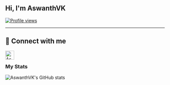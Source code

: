 ## Hi, I'm AswanthVK
[![Profile views](https://komarev.com/ghpvc/?username=AswanthVK&label=Profile%20views)](https://github.com/AswanthVK)

---
## 🔗 Connect with me

<!-- png icons from https://iconscout.com/ -->
<a href="https://telegram.dog/AswanthVK" class="padded"><img align="left" alt="AswanthVK" width="28px" src="./res/telegram.png" /></a>
</br>


### My Stats
![AswanthVK's GitHub stats](https://github-readme-stats.vercel.app/api?username=AswanthVK&show_icons=true&theme=radical)
